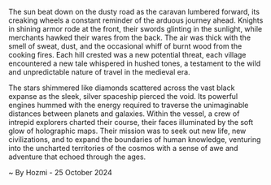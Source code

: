 
The sun beat down on the dusty road as the caravan lumbered forward, its creaking wheels a constant reminder of the arduous journey ahead. Knights in shining armor rode at the front, their swords glinting in the sunlight, while merchants hawked their wares from the back. The air was thick with the smell of sweat, dust, and the occasional whiff of burnt wood from the cooking fires.  Each hill crested was a new potential threat, each village encountered a new tale whispered in hushed tones, a testament to the wild and unpredictable nature of travel in the medieval era.

The stars shimmered like diamonds scattered across the vast black expanse as the sleek, silver spaceship pierced the void. Its powerful engines hummed with the energy required to traverse the unimaginable distances between planets and galaxies. Within the vessel, a crew of intrepid explorers charted their course, their faces illuminated by the soft glow of holographic maps. Their mission was to seek out new life, new civilizations, and to expand the boundaries of human knowledge, venturing into the uncharted territories of the cosmos with a sense of awe and adventure that echoed through the ages. 

~ By Hozmi - 25 October 2024
